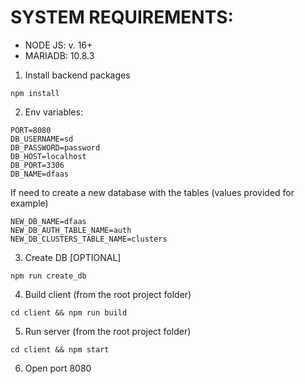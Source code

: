# SYSTEM REQUIREMENTS:
- NODE JS: v. 16+
- MARIADB:  10.8.3

1. Install backend packages
```
npm install
```
2. Env variables:
```
PORT=8080
DB_USERNAME=sd
DB_PASSWORD=password
DB_HOST=localhost
DB_PORT=3306
DB_NAME=dfaas
```
If need to create a new database with the tables (values provided for example)
```
NEW_DB_NAME=dfaas
NEW_DB_AUTH_TABLE_NAME=auth
NEW_DB_CLUSTERS_TABLE_NAME=clusters
```

3. Create DB [OPTIONAL]
```
npm run create_db
```
4. Build client (from the root project folder)
```
cd client && npm run build
```
5. Run server (from the root project folder)
```
cd client && npm start 
```
6. Open port 8080
